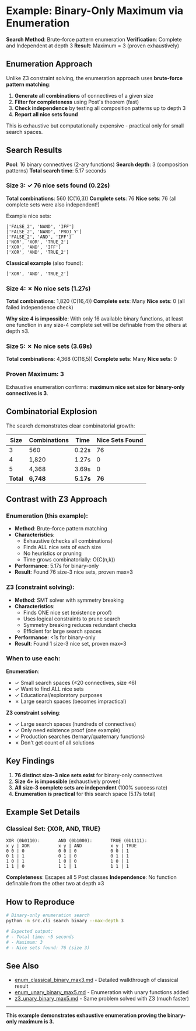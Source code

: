 # Example: Binary-Only Maximum via Enumeration

**Search Method**: Brute-force pattern enumeration
**Verification**: Complete and Independent at depth 3
**Result**: Maximum = 3 (proven exhaustively)

## Enumeration Approach

Unlike Z3 constraint solving, the enumeration approach uses **brute-force pattern matching**:

1. **Generate all combinations** of connectives of a given size
2. **Filter for completeness** using Post's theorem (fast)
3. **Check independence** by testing all composition patterns up to depth 3
4. **Report all nice sets found**

This is exhaustive but computationally expensive - practical only for small search spaces.

## Search Results

**Pool**: 16 binary connectives (2-ary functions)
**Search depth**: 3 (composition patterns)
**Total search time**: 5.17 seconds

### Size 3: ✓ 76 nice sets found (0.22s)

**Total combinations**: 560 (C(16,3))
**Complete sets**: 76
**Nice sets**: 76 (all complete sets were also independent!)

Example nice sets:
```
['FALSE_2', 'NAND', 'IFF']
['FALSE_2', 'NAND', 'PROJ_Y']
['FALSE_2', 'AND', 'IFF']
['NOR', 'XOR', 'TRUE_2']
['XOR', 'AND', 'IFF']
['XOR', 'AND', 'TRUE_2']
```

**Classical example** (also found):
```
['XOR', 'AND', 'TRUE_2']
```

### Size 4: ✗ No nice sets (1.27s)

**Total combinations**: 1,820 (C(16,4))
**Complete sets**: Many
**Nice sets**: 0 (all failed independence check)

**Why size 4 is impossible**: With only 16 available binary functions, at least one function in any size-4 complete set will be definable from the others at depth ≤3.

### Size 5: ✗ No nice sets (3.69s)

**Total combinations**: 4,368 (C(16,5))
**Complete sets**: Many
**Nice sets**: 0

### Proven Maximum: 3

Exhaustive enumeration confirms: **maximum nice set size for binary-only connectives is 3**.

## Combinatorial Explosion

The search demonstrates clear combinatorial growth:

| Size | Combinations | Time | Nice Sets Found |
|------|--------------|------|-----------------|
| 3 | 560 | 0.22s | 76 |
| 4 | 1,820 | 1.27s | 0 |
| 5 | 4,368 | 3.69s | 0 |
| **Total** | **6,748** | **5.17s** | **76** |

## Contrast with Z3 Approach

### Enumeration (this example):
- **Method**: Brute-force pattern matching
- **Characteristics**:
  - Exhaustive (checks all combinations)
  - Finds ALL nice sets of each size
  - No heuristics or pruning
  - Time grows combinatorially: O(C(n,k))
- **Performance**: 5.17s for binary-only
- **Result**: Found 76 size-3 nice sets, proven max=3

### Z3 (constraint solving):
- **Method**: SMT solver with symmetry breaking
- **Characteristics**:
  - Finds ONE nice set (existence proof)
  - Uses logical constraints to prune search
  - Symmetry breaking reduces redundant checks
  - Efficient for large search spaces
- **Performance**: <1s for binary-only
- **Result**: Found 1 size-3 nice set, proven max=3

### When to use each:

**Enumeration**:
- ✓ Small search spaces (≤20 connectives, size ≤6)
- ✓ Want to find ALL nice sets
- ✓ Educational/exploratory purposes
- ✗ Large search spaces (becomes impractical)

**Z3 constraint solving**:
- ✓ Large search spaces (hundreds of connectives)
- ✓ Only need existence proof (one example)
- ✓ Production searches (ternary/quaternary functions)
- ✗ Don't get count of all solutions

## Key Findings

1. **76 distinct size-3 nice sets exist** for binary-only connectives
2. **Size 4+ is impossible** (exhaustively proven)
3. **All size-3 complete sets are independent** (100% success rate)
4. **Enumeration is practical** for this search space (5.17s total)

## Example Set Details

### Classical Set: {XOR, AND, TRUE}

```
XOR (0b0110):       AND (0b1000):       TRUE (0b1111):
x y | XOR           x y | AND           x y | TRUE
0 0 | 0             0 0 | 0             0 0 | 1
0 1 | 1             0 1 | 0             0 1 | 1
1 0 | 1             1 0 | 0             1 0 | 1
1 1 | 0             1 1 | 1             1 1 | 1
```

**Completeness**: Escapes all 5 Post classes
**Independence**: No function definable from the other two at depth ≤3

## How to Reproduce

```bash
# Binary-only enumeration search
python -m src.cli search binary --max-depth 3

# Expected output:
# - Total time: ~5 seconds
# - Maximum: 3
# - Nice sets found: 76 (size 3)
```

## See Also

- [enum_classical_binary_max3.md](enum_classical_binary_max3.md) - Detailed walkthrough of classical result
- [enum_unary_binary_max5.md](enum_unary_binary_max5.md) - Enumeration with unary functions added
- [z3_unary_binary_max5.md](z3_unary_binary_max5.md) - Same problem solved with Z3 (much faster)

---

**This example demonstrates exhaustive enumeration proving the binary-only maximum is 3.**

